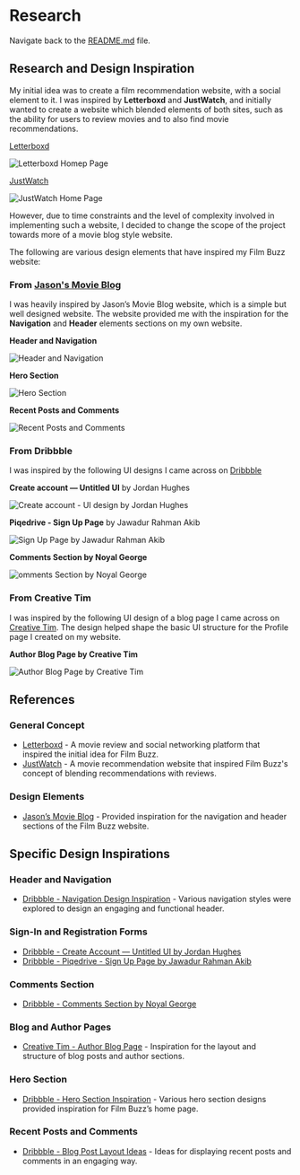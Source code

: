 # Research 

Navigate back to the [README.md](https://github.com/raycarter23/film-buzz/blob/main/README.md) file.

## Research and Design Inspiration


My initial idea was to create a film recommendation website, with a social element to it. I was inspired by **Letterboxd** and **JustWatch**, and initially wanted to create a website which blended elements of both sites, such as the ability for users to review movies and to also find movie recommendations.

[Letterboxd](https://letterboxd.com/)

![Letterboxd Homep Page](/documentation/research/letterboxd-1.png)

[JustWatch](https://www.justwatch.com/)

![JustWatch Home Page](/documentation/research/justwatch-1.png)

However, due to time constraints and the level of complexity involved in implementing such a website, I decided to change the scope of the project towards more of a movie blog style website.

The following are various design elements that have inspired my Film Buzz website:

### From [Jason's Movie Blog](https://jasonsmovieblog.com/)

I was heavily inspired by Jason’s Movie Blog website, which is a simple but well designed website. The website provided me with the inspiration for the **Navigation** and **Header** elements sections on my own website. 

**Header and Navigation**

![Header and Navigation](/documentation/research/jason-movie-blog-1.png)

**Hero Section**

![Hero Section](/documentation/research/jason-movie-blog-2.png)

**Recent Posts and Comments**

![Recent Posts and Comments](/documentation/research/jason-movie-blog-3.png)

### From Dribbble

I was inspired by the following UI designs I came across on [Dribbble](https://dribbble.com/)

**Create account — Untitled UI** by Jordan Hughes

![Create account - UI design by Jordan Hughes](/documentation/research/jordan-hughes-ui-1.jpg)

**Piqedrive - Sign Up Page** by Jawadur Rahman Akib

![Sign Up Page by Jawadur Rahman Akib ](/documentation/research/Piqedrive%20-%20Sign%20Up%20Page.png)


**Comments Section by Noyal George**

![omments Section by Noyal George](/documentation/research/comments-section-ui-1.png)

### From Creative Tim

I was inspired by the following UI design of a blog page I came across on [Creative Tim](https://demos.creative-tim.com/now-ui-design-system-pro/pages/blog/author.html). The design helped shape the basic UI structure for the Profile page I created on my website.

**Author Blog Page by Creative Tim**

![Author Blog Page by Creative Tim](/documentation/research/author-blog-page-creative-tim.png)

## References

### General Concept
- [Letterboxd](https://letterboxd.com) - A movie review and social networking platform that inspired the initial idea for Film Buzz.
- [JustWatch](https://www.justwatch.com) - A movie recommendation website that inspired Film Buzz's concept of blending recommendations with reviews.

### Design Elements
- [Jason’s Movie Blog](https://jasonsmovieblog.com) - Provided inspiration for the navigation and header sections of the Film Buzz website.

## Specific Design Inspirations

### Header and Navigation
- [Dribbble - Navigation Design Inspiration](https://dribbble.com) - Various navigation styles were explored to design an engaging and functional header.

### Sign-In and Registration Forms
- [Dribbble - Create Account — Untitled UI by Jordan Hughes](https://dribbble.com/shots/14256416-Create-account-Untitled-UI)
- [Dribbble - Piqedrive - Sign Up Page by Jawadur Rahman Akib](https://dribbble.com/shots/15656963-Piqedrive-Sign-Up-Page)

### Comments Section
- [Dribbble - Comments Section by Noyal George](https://dribbble.com/shots/15956833-Comments-Section)

### Blog and Author Pages
- [Creative Tim - Author Blog Page](https://www.creative-tim.com/product/author-blog-page) - Inspiration for the layout and structure of blog posts and author sections.

### Hero Section
- [Dribbble - Hero Section Inspiration](https://dribbble.com) - Various hero section designs provided inspiration for Film Buzz’s home page.

### Recent Posts and Comments
- [Dribbble - Blog Post Layout Ideas](https://dribbble.com) - Ideas for displaying recent posts and comments in an engaging way.





